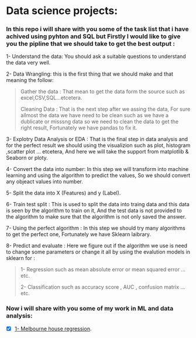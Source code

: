# Data science projects:

### In this repo i will share with you some of the task list that i have achived using pyhton and SQL but Firstly I would like to give you the pipline that we should take to get the best output :

1- Understand the data: You should ask a suitable questions to understand the data very well.

2- Data Wrangling: this is the first thing that we should make and that meaning the follow:
> Gather the data : That mean to get the data form the source such as excel,CSV,SQL...etcetera.
> 
> Cleaning Data : That is the next step after we assing the data, For sure allmost the data we have need to be clean such as we have a dublicate or misssng data so we need to clean the data to get the right result, Fortunately we have pandas to fix it.
 
3- Explotry Data Analysis or EDA : That is the final step in data analysis and for the perfect result we should using the visualizion such as plot, histogram ,scatter plot ... etcetera, And here we will take the support from matplotlib & Seaborn or ploty.

4- Convert the data into number: In this step we will transform into machine learning and using the algorithm to predict the values, So we should convert any objeact values into number.

5- Split the data into X (Features) and y (Label).

6- Train test split : This is used to split the data into traing data and this data is seen by the algorithm to train on it, And the test data is not provided to the algorithm to make sure that the algorithm is not only saved the answer.

7- Using the perfect algorithm : In this step we should try many algorithms to get the perfect one, Fortunately we have Sklearn laibrary.

8- Predict and evaluate : Here we figure out if the algorithm we use is need to change some parameters or change it all by using the evalution models in sklearn for :
> 1- Regression such as mean absolute error or mean squared error ... etc.
> 
> 2- Classification such as accuracy score , AUC , confusion matrix ... etc.

### Now i will share with you some of my work in ML and data analysis:

- [x] [1- Melbourne house regression](https://github.com/MohamedTahaOuf/Data-Science/blob/main/Data/melbourne-house-gridsearchcv-randomforestregressor.ipynb).
